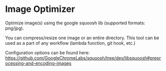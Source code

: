 # Image Optimizer

Optimize image(s) using the google squoosh lib (supported formats: png/jpg).

You can compress/resize one image or an entire directory. This tool can be used as a part of any workflow (lambda function, git hook, etc.)

Configuration options can be found here: https://github.com/GoogleChromeLabs/squoosh/tree/dev/libsquoosh#preprocessing-and-encoding-images

